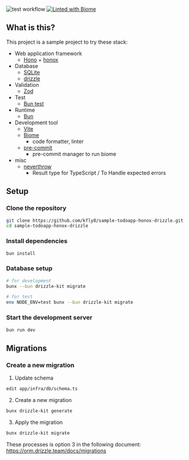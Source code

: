 ![test workflow](https://github.com/github/docs/actions/workflows/test.yml/badge.svg)
[![Linted with Biome](https://img.shields.io/badge/Linted_with-Biome-60a5fa?style=flat&logo=biome)](https://biomejs.dev)


## What is this?

This project is a sample project to try these stack:

- Web application framework
    - [Hono](https://hono.dev/) + [honox](https://github.com/honojs/honox)
- Database
    - [SQLite](https://www.sqlite.org/)
    - [drizzle](https://orm.drizzle.team/)
- Validation
    - [Zod](https://zod.dev/)
- Test
    - [Bun test](https://bun.sh/docs/cli/test)
- Runtime
    - [Bun](https://bun.sh/)
- Development tool
    - [Vite](https://vite.dev/)
    - [Biome](https://biomejs.dev/)
        - code formatter, linter
    - [pre-commit](https://pre-commit.com/)
        - pre-commit manager to run biome
- misc
    - [neverthrow](https://github.com/supermacro/neverthrow)
        - Result type for TypeScript / To Handle expected errors

## Setup

### Clone the repository

```bash
git clone https://github.com/kfly8/sample-todoapp-honox-drizzle.git
cd sample-todoapp-honox-drizzle
```

### Install dependencies

```bash
bun install
```

### Database setup

```bash
# for development
bunx --bun drizzle-kit migrate

# for test
env NODE_ENV=test bunx --bun drizzle-kit migrate
```

### Start the development server

```bash
bun run dev
```

## Migrations

### Create a new migration

1. Update schema

```bash
edit app/infra/db/schema.ts
```

2. Create a new migration

```bash
bunx drizzle-kit generate
```

3. Apply the migration

```bash
bunx drizzle-kit migrate
```

These processes is option 3 in the following document:  https://orm.drizzle.team/docs/migrations


